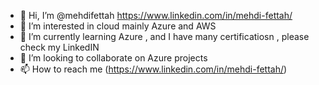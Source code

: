 - 👋 Hi, I’m @mehdifettah https://www.linkedin.com/in/mehdi-fettah/
- 👀 I’m interested in cloud mainly Azure and AWS
- 🌱 I’m currently learning Azure , and I have many certificatiosn , please check my LinkedIN
- 💞️ I’m looking to collaborate on Azure projects
- 📫 How to reach me (https://www.linkedin.com/in/mehdi-fettah/) 

<!---
mehdifettah/mehdifettah is a ✨ special ✨ repository because its `README.md` (this file) appears on your GitHub profile.
You can click the Preview link to take a look at your changes.
--->
